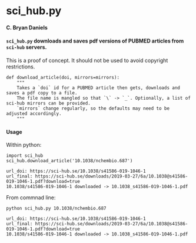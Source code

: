 # sci_hub.py

#### C. Bryan Daniels

#### `sci_hub.py` downloads and saves pdf versions of PUBMED articles from `sci-hub` servers.

This is a proof of concept. It should not be used to avoid copyright restrictions.

```
def download_article(doi, mirrors=mirrors):
    """
    Takes a `doi` id for a PUBMED article then gets, downloads and saves a pdf copy to a file.
    The file name is mangled so that `\` -> `_`. Optionally, a list of sci-hub mirrors can be provided.
    `mirrors` change regularly, so the defaults may need to be adjusted accordingly.
    """
```

#### Usage
Within python:
```
import sci_hub
sci_hub.download_article('10.1038/nchembio.687')
```
```
url_doi: https://sci-hub.se/10.1038/s41586-019-1046-1
url_final: https://sci-hub.se/downloads/2019-03-27/6a/10.1038@s41586-019-1046-1.pdf?download=true
10.1038/s41586-019-1046-1 downloaded -> 10.1038_s41586-019-1046-1.pdf
```

From commnad line:
```
python sci_hub.py 10.1038/nchembio.687
```
```
url_doi: https://sci-hub.se/10.1038/s41586-019-1046-1
url_final: https://sci-hub.se/downloads/2019-03-27/6a/10.1038@s41586-019-1046-1.pdf?download=true
10.1038/s41586-019-1046-1 downloaded -> 10.1038_s41586-019-1046-1.pdf
```
